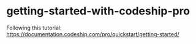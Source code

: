 # getting-started-with-codeship-pro
Following this tutorial: https://documentation.codeship.com/pro/quickstart/getting-started/
